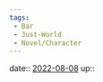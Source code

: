 ```yaml
---
tags:
 - Bar
 - Just-World
 - Novel/Character
---
```


date:: [2022-08-08](Daily_Note/2022-08-08.md)
up::



